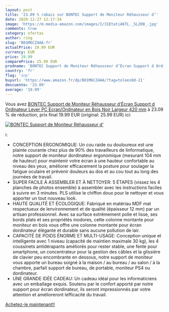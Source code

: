```yaml
---
layout: post
title: '23.09 % rabais sur BONTEC Support de Moniteur Réhausseur d’'
date: 2020-12-27 12:17:34
image: 'https://m.media-amazon.com/images/I/31EtatiA6TL._SL200_.jpg'
comments: true
category: ofertas
author: ring
slug: 'B01M6CZ4AA-fr'
actualPrice: 19.99 EUR
currency: EUR
price: 19.99
comparePrice: 25.99 EUR
prodname: 'BONTEC Support de Moniteur Réhausseur d’Écran Support d Ordinateur Lever PC Ecran/Ordinateur en Bois Noir Largeur 420 mm'
country: 'fr'
flag: '🇫🇷'
buyurl: 'https://www.amazon.fr/dp/B01M6CZ4AA/?tag=tolees0d-21'
descuento: '23.09'
average: '19.99'
---
```


Vous avez [BONTEC Support de Moniteur Réhausseur d’Écran Support d Ordinateur Lever PC Ecran/Ordinateur en Bois Noir Largeur 420 mm](https://www.amazon.fr/dp/B01M6CZ4AA/?tag=tolees0d-21)  à  23.09 % de réduction, prix final  19.99 EUR (original: 25.99 EUR) ici:

[![BONTEC Support de Moniteur Réhausseur d’](https://m.media-amazon.com/images/I/31EtatiA6TL._SL200_.jpg)](https://www.amazon.fr/dp/B01M6CZ4AA/?tag=tolees0d-21)

ℹ️:

- CONCEPTION ERGONOMIQUE: Un cou raide ou douloureux est une plainte courante chez plus de 90% des travailleurs de linformatique, notre support de moniteur dordinateur ergonomique (mesurant 104 mm de hauteur) pour maintenir votre écran à une hauteur confortable au niveau des yeux, améliorer efficacement la posture pour soulager la fatigue oculaire et prévenir douleurs au dos et au cou tout au long des journées de travail.
- SUPER FACILE À ASSEMBLER ET À NETTOYER: 5 ÉTAPES (vissez les 4 planches de photos ensemble) à assembler avec les instructions faciles à suivre en 3 minutes. PLS utilise le chiffon doux pour le nettoyer et vous apporter un tout nouveau look.
- HAUTE QUALITÉ ET ÉCOLOGIQUE: Fabriqué en matériau MDF mat respectueux de lenvironnement et de qualité (épaisseur 12 mm) par un artisan professionnel. Avec sa surface extrêmement polie et lisse, ses bords plats et ses propriétés inodores, cette colonne montante pour moniteur en bois vous offre une colonne montante pour écran dordinateur élégante et durable sans aucune pollution de lair.
- CAPACITÉ DE POIDS ÉNORME ET MULTI-USAGE: Conception unique et intelligente avec 1 niveau (capacité de maintien maximale 30 kg), les 4 coussinets antidérapants améliorés pour rester stable, une fente pour smartphone, un concentrateur pour la gestion des câbles et la glissière de clavier peu encombrante en dessous, notre support de moniteur vous apporte un bureau soigné à la maison / au bureau / au salon / à la chambre, parfait support de bureau, de portable, moniteur PS4 ou dordinateur.
- UNE GRANDE IDÉE CADEAU: Un cadeau idéal pour les informaticiens avec un emballage exquis. Soutenu par le confort apporté par notre support pour écran dordinateur, ils seront impressionnés par votre attention et amélioreront lefficacité du travail.

[Achetez-le maintenant!!](https://www.amazon.fr/dp/B01M6CZ4AA/?tag=tolees0d-21)
